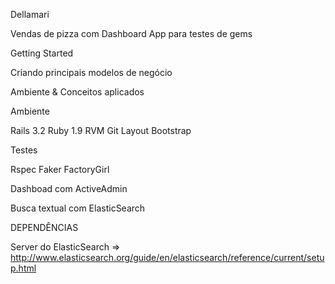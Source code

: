 Dellamari

Vendas de pizza com Dashboard
App para testes de gems

Getting Started

Criando principais modelos de negócio

Ambiente & Conceitos aplicados

Ambiente

Rails 3.2
Ruby  1.9
RVM
Git
Layout Bootstrap

Testes

Rspec
Faker
FactoryGirl

Dashboad com ActiveAdmin

Busca textual com ElasticSearch

DEPENDÊNCIAS 

Server do ElasticSearch => http://www.elasticsearch.org/guide/en/elasticsearch/reference/current/setup.html
